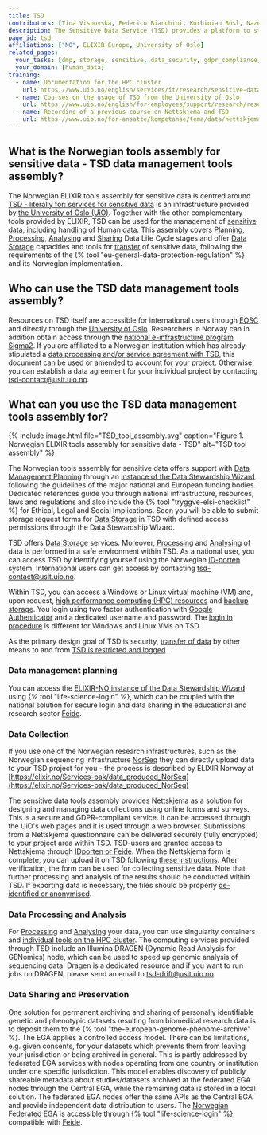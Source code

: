 ```yaml
---
title: TSD
contributors: [Tina Visnovska, Federico Bianchini, Korbinian Bösl, Nazeefa Fatima]
description: The Sensitive Data Service (TSD) provides a platform to store, compute and analyse research sensitive data in compliance with Norwegian regulations regarding individuals’ privacy.
page_id: tsd
affiliations: ["NO", ELIXIR Europe, University of Oslo]
related_pages: 
  your_tasks: [dmp, storage, sensitive, data_security, gdpr_compliance, transfer]
  your_domain: [human_data]
training:
  - name: Documentation for the HPC cluster
    url: https://www.uio.no/english/services/it/research/sensitive-data/use-tsd/hpc/colossus-userguide
  - name: Courses on the usage of TSD from the University of Oslo
    url: https://www.uio.no/english/for-employees/support/research/research-data/training/courses/
  - name: Recording of a previous course on Nettskjema and TSD
    url: https://www.uio.no/for-ansatte/kompetanse/tema/data/nettskjema-tsd/tsd-nettskjema2april.html
---
```


## What is the Norwegian tools assembly for sensitive data - TSD data management tools assembly?
The Norwegian ELIXIR tools assembly for sensitive data is centred around 
[TSD - literally for: services for sensitive data](https://www.uio.no/english/services/it/research/sensitive-data/) is an infrastructure provided by [the University of Oslo (UiO)](https://www.uio.no). Together with the other complementary tools provided by ELIXIR, TSD can be used for the management of [sensitive data](sensitive_data), including handling of [Human data](human_data).
This assembly covers [Planning](planning), [Processing](processing), [Analysing](analysing) and [Sharing](sharing) Data Life Cycle stages and offer [Data Storage](storage) capacities and tools for [transfer](data_transfer) of sensitive data, following the requirements of the {% tool "eu-general-data-protection-regulation" %} and its Norwegian implementation. 



## Who can use the TSD data management tools assembly?

Resources on TSD itself are accessible for international users through [EOSC](https://marketplace.eosc-portal.eu/services/tds) and directly through the [University of Oslo](https://www.uio.no/english/services/it/research/sensitive-data/access/). Researchers in Norway can in addition obtain access through the [national e-infrastructure program Sigma2](https://www.sigma2.no/sensitive-data-services).
If you are affiliated to a Norwegian institution which has already stipulated a [data processing and/or service agreement with TSD](https://www.uio.no/tjenester/it/forskning/sensitiv/hjelp/start/kontrakter/index.html), this document can be used or amended to account for your project. Otherwise, you can establish a data agreement for your individual project by contacting [tsd-contact@usit.uio.no](mailto:tsd-contact@usit.uio.no).

## What can you use the TSD data management tools assembly for?

{% include image.html file="TSD_tool_assembly.svg" caption="Figure 1. Norwegian ELIXIR tools assembly for sensitive data - TSD" alt="TSD tool assembly" %}


The Norwegian tools assembly for sensitive data offers support with [Data Management Planning](planning) through an [instance of the Data Stewardship Wizard](https://elixir-no.ds-wizard.org) following the guidelines of the major national and European funding bodies. Dedicated references guide you through national infrastructure, resources, laws and regulations and also include the {% tool "tryggve-elsi-checklist" %} for Ethical, Legal and Social Implications. Soon you will be able to submit storage request forms for [Data Storage](storage) in TSD with defined access permissions through the Data Stewardship Wizard.

TSD offers [Data Storage](storage) services. Moreover, [Processing](processing) and [Analysing](analysing) of data is performed in a safe environment within TSD. 
As a national user, you can access TSD by identifying yourself using the Norwegian [ID-porten](https://eid.difi.no/en/id-porten) system. International users can get access by contacting [tsd-contact@usit.uio.no](mailto:tsd-contact@usit.uio.no).

Within TSD, you can access  a Windows or Linux virtual machine (VM) and, upon request, [high performance computing (HPC) resources](https://www.uio.no/english/services/it/research/sensitive-data/use-tsd/hpc/resources.html) and [backup storage](https://www.uio.no/english/services/it/research/sensitive-data/use-tsd/directories-files/backup/index.html). You login using two factor authentication with [Google Authenticator](https://support.google.com/accounts/answer/1066447?co=GENIE.Platform%3DAndroid&hl=en) and a dedicated username and password. The [login in procedure](https://www.uio.no/english/services/it/research/sensitive-data/use-tsd/login/index.html) is different for Windows and Linux VMs on TSD.

As the primary design goal of TSD is security, [transfer of data](data_transfer) by other means to and from [TSD is restricted and logged](https://www.uio.no/english/services/it/research/sensitive-data/use-tsd/import-export/index.html).


### Data management planning

You can access the [ELIXIR-NO instance of the Data Stewardship Wizard](https://elixir-no.ds-wizard.org) using {% tool "life-science-login" %}, which can be coupled with the national solution for secure login and data sharing in the educational and research sector [Feide](https://www.feide.no/).

### Data Collection

If you use one of the Norwegian research infrastructures, such as the Norwegian sequencing infrastructure [NorSeq](https://www.norseq.org/) they can directly upload data to your TSD project for you - the process is described by ELIXIR Norway at [https://elixir.no/Services-bak/data_produced_NorSeq](https://elixir.no/Services-bak/data_produced_NorSeq)

The sensitive data tools assembly provides [Nettskjema](https://nettskjema.no) as a solution for designing and managing data collections using online forms and surveys. This is a secure and GDPR-compliant service. It can be accessed through the  UiO's web pages and it is used through a web browser. Submissions from a Nettskjema questionnaire can be delivered securely (fully encrypted) to your project area within TSD. 
TSD-users are granted access to Nettskjema through [IDporten or Feide](https://www.uio.no/tjenester/it/adm-app/nettskjema/mer-om/eksterne-brukere). When the Nettskjema form is complete, you can upload it on TSD following [these instructions](https://www.uio.no/tjenester/it/adm-app/nettskjema/hjelp/koble-skjema-til-tsd.html). After verification, the form can be used for collecting sensitive data. Note that further processing and analysis of the results should be conducted within TSD. If exporting data is necessary, the files should be properly [de-identified or anonymised](sensitive_data.html#how-can-you-de-identify-your-data). 

### Data Processing and Analysis

For [Processing](processing) and [Analysing](analysing) your data,  you can use singularity containers and [individual tools on the HPC cluster](https://www.uio.no/english/services/it/research/sensitive-data/use-tsd/hpc/software/). 
The computing services provided through TSD include an Illumina DRAGEN (Dynamic Read Analysis for GENomics) node, which can be used to speed up genomic analysis of sequencing data. Dragen is a dedicated resource and if you want to run jobs on DRAGEN, please send an email to [tsd-drift@usit.uio.no](mailto:tsd-drift@usit.uio.no).
 
### Data Sharing and Preservation
 
One solution for permanent archiving and sharing of personally identifiable genetic and phenotypic datasets resulting from biomedical research data is to deposit them to the {% tool "the-european-genome-phenome-archive" %}. The EGA applies a controlled access model. There can be limitations, e.g. given consents, for your datasets which prevents them from leaving your jurisdiction or being archived in general. This is partly addressed by federated EGA services with nodes operating from one country or institution under one specific jurisdiction. This model enables discovery of publicly shareable metadata about studies/datasets archived at the federated EGA nodes through the Central EGA, while the remaining data is stored in a local solution. The federated EGA nodes offer the same APIs as the Central EGA and provide independent data distribution to users. The [Norwegian Federated EGA](https://ega.elixir.no/) is accessible through {% tool "life-science-login" %}, compatible with [Feide](https://www.feide.no/).
